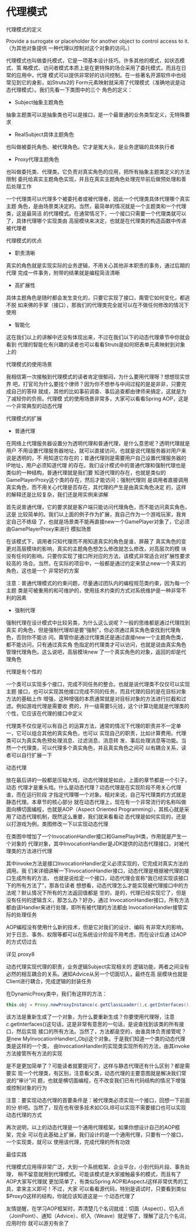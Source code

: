 代理模式
========

代理模式的定义

Provide a surrogate or placeholder for another object to control access to it.（为其他对象提供
一种代理以控制对这个对象的访问。）

代理模式也叫做委托模式，它是一项基本设计技巧。许多其他的模式，如状态模式、策
略模式、访问者模式本质上是在更特殊的场合采用了委托模式，而且在日常的应用中，代理
模式可以提供非常好的访问控制。在一些著名开源软件中也经常见到它的身影，如Struts2的
Form元素映射就采用了代理模式（准确地说是动态代理模式）。我们先看一下类图中的三个
角色的定义：

- Subject抽象主题角色

抽象主题类可以是抽象类也可以是接口，是一个最普通的业务类型定义，无特殊要求

- RealSubject具体主题角色

也叫做被委托角色、被代理角色。它才是冤大头，是业务逻辑的具体执行者

- Proxy代理主题角色

也叫做委托类、代理类。它负责对真实角色的应用，把所有抽象主题类定义的方法限制
委托给真实主题角色实现，并且在真实主题角色处理完毕前后做预处理和善后处理工作

一个代理类可以代理多个被委托者或被代理者，因此一个代理类具体代理哪个真实主题
角色，是由场景类决定的。当然，最简单的情况就是一个主题类和一个代理类，这是最简洁
的代理模式。在通常情况下，一个接口只需要一个代理类就可以了，具体代理哪个实现类由
高层模块来决定，也就是在代理类的构造函数中传递被代理者

代理模式的优点

- 职责清晰

真实的角色就是实现实际的业务逻辑，不用关心其他非本职责的事务，通过后期的代理
完成一件事务，附带的结果就是编程简洁清晰

- 高扩展性

具体主题角色是随时都会发生变化的，只要它实现了接口，甭管它如何变化，都逃不脱
如来佛的手掌（接口），那我们的代理类完全就可以在不做任何修改的情况下使用

- 智能化

这在我们以上的讲解中还没有体现出来，不过在我们以下的动态代理章节中你就会看到
代理的智能化有兴趣的读者也可以看看Struts是如何把表单元素映射到对象上的

代理模式的使用场景

我相信第一次接触到代理模式的读者肯定很郁闷，为什么要用代理呀？想想现实世界
吧，打官司为什么要找个律师？因为你不想参与中间过程的是是非非，只要完成自己的答辩
就成，其他的比如事前调查、事后追查都由律师来搞定，这就是为了减轻你的负担。代理模
式的使用场景非常多，大家可以看看Spring AOP，这是一个非常典型的动态代理

代理模式的扩展

- 普通代理

在网络上代理服务器设置分为透明代理和普通代理，是什么意思呢？透明代理就是用户
不用设置代理服务器地址，就可以直接访问，也就是说代理服务器对用户来说是透明的，不
用知道它存在的；普通代理则是需要用户自己设置代理服务器的IP地址，用户必须知道代理
的存在。我们设计模式中的普通代理和强制代理也是类似的一种结构，普通代理就是我们要
知道代理的存在，也就是类似的GamePlayerProxy这个类的存在，然后才能访问；强制代理则
是调用者直接调用真实角色，而不用关心代理是否存在，其代理的产生是由真实角色决定
的，这样的解释还是比较复杂，我们还是用实例来讲解

首先说普通代理，它的要求就是客户端只能访问代理角色，而不能访问真实角色，这是
比较简单的。我们以上面的例子作为扩展，我自己作为一个游戏玩家，我肯定自己不练级
了，也就是场景类不能再直接new一个GamePlayer对象了，它必须由GamePlayerProxy来进行
模拟场景

在该模式下，调用者只知代理而不用知道真实的角色是谁，屏蔽了
真实角色的变更对高层模块的影响，真实的主题角色想怎么修改就怎么修改，对高层次的模
块没有任何的影响，只要你实现了接口所对应的方法，该模式非常适合对扩展性要求较高的
场合。当然，在实际的项目中，一般都是通过约定来禁止new一个真实的角色，这也是一个
非常好的方案

注意：普通代理模式的约束问题，尽量通过团队内的编程规范类约束，因为每一个主题
类是可被重用的和可维护的，使用技术约束的方式对系统维护是一种非常不利的因素

- 强制代理

强制代理在设计模式中比较另类，为什么这么说呢？一般的思维都是通过代理找到真实
的角色，但是强制代理却是要“强制”，你必须通过真实角色查找到代理角色，否则你不能访
问。甭管你是通过代理类还是通过直接new一个主题角色类，都不能访问，只有通过真实角
色指定的代理类才可以访问，也就是说由真实角色管理代理角色。这么说吧，高层模块new
了一个真实角色的对象，返回的却是代理角色

代理是有个性的

一个类可以实现多个接口，完成不同任务的整合。也就是说代理类不仅仅可以实现主题
接口，也可以实现其他接口完成不同的任务，而且代理的目的是在目标对象方法的基础上作
增强，这种增强的本质通常就是对目标对象的方法进行拦截和过滤。例如游戏代理是需要收
费的，升一级需要5元钱，这个计算功能就是代理类的个性，它应该在代理的接口中定义

代理类不仅仅是可以有自己
的运算方法，通常的情况下代理的职责并不一定单一，它可以组合其他的真实角色，也可以
实现自己的职责，比如计算费用。代理类可以为真实角色预处理消息、过滤消息、消息转
发、事后处理消息等功能。当然一个代理类，可以代理多个真实角色，并且真实角色之间可
以有耦合关系，读者可以自行扩展一下

动态代理

放在最后讲的一般都是压轴大戏，动态代理就是如此，上面的章节都是一个引子，动态
代理才是重头戏。什么是动态代理？动态代理是在实现阶段不用关心代理谁，而在运行阶段
才指定代理哪一个对象。相对来说，自己写代理类的方式就是静态代理。本章节的核心部分
就在动态代理上，现在有一个非常流行的名称叫做面向横切面编程，也就是AOP（Aspect
Oriented Programming），其核心就是采用了动态代理机制，既然这么重要，我们就来看看动
态代理是如何实现的，还是以打游戏为例，类图修改一下以实现动态代理

在类图中增加了一个InvocationHandler接口和GamePlayIH类，作用就是产生一个对象的
代理对象，其中InvocationHandler是JDK提供的动态代理接口，对被代理类的方法进行代理

其中invoke方法是接口InvocationHandler定义必须实现的，它完成对真实方法的调用。我
们来详细讲解一下InvocationHandler接口，动态代理是根据被代理的接口生成所有的方法，
也就是说给定一个接口，动态代理会宣称“我已经实现该接口下的所有方法了”，那各位读者
想想看，动态代理怎么才能实现被代理接口中的方法呢？默认情况下所有的方法返回值都是
空的，是的，代理已经实现它了，但是没有任何的逻辑含义，那怎么办？好办，通过
InvocationHandler接口，所有方法都由该Handler来进行处理，即所有被代理的方法都由
InvocationHandler接管实际的处理任务

AOP编程没有使用什么新的技术，但是它对我们的设计、编码
有非常大的影响，对于日志、事务、权限等都可以在系统设计阶段不用考虑，而在设计后通
过AOP的方式切过去

详见 proxy8

动态代理实现代理的职责，业务逻辑Subject实现相关的
逻辑功能，两者之间没有必然的相互耦合的关系。通知Advice从另一个切面切入，最终在高
层模块也就是Client进行耦合，完成逻辑的封装任务

在DynamicProxy类中，我们有这样的方法：
```java
this.obj = Proxy.newProxyInstance(c.getClassLoader(),c.getInterfaces(),new MyInvocationHandler(_obj));
```
该方法是重新生成了一个对象，为什么要重新生成？你要使用代理呀，注意
c.getInterfaces()这句话，这是非常有意思的一句话，是说查找到该类的所有接口，然后实现
接口的所有方法。当然了，方法都是空的，由谁具体负责接管呢？是new
MyInvocationHandler(_Obj)这个对象。于是我们知道一个类的动态代理类是这样的一个类，
由InvocationHandler的实现类实现所有的方法，由其invoke方法接管所有方法的实现

是不是更加简单了？可能读者就要提问了，这样与静态代理还有什么区别？都是需要实
现一个代理类，有区别，注意看父类，动态代理的主要意图就是解决我们常说的“审计”问
题，也就是横切面编程，在不改变我们已有代码结构的情况下增强或控制对象的行为

注意：要实现动态代理的首要条件是：被代理类必须实现一个接口，回想一下前面的分
析吧。当然了，现在也有很多技术如CGLIB可以实现不需要接口也可以实现动态代理的方式

再次说明，以上的动态代理是一个通用代理框架。如果你想设计自己的AOP框架，完全
可以在此基础上扩展，我们设计的是一个通用代理，只要有一个接口，一个实现类，就可以
使用该代理，完成代理的所有功效

最佳实践

代理模式应用得非常广泛，大到一个系统框架、企业平台，小到代码片段、事务处理，
稍不留意就用到代理模式。可能该模式是大家接触最多的模式，而且有了AOP大家写代理就
更加简单了，有类似Spring AOP和AspectJ这样非常优秀的工具，拿来主义即可！不过，大家
可以看看源代码，特别是调试时，只要看到类似$Proxy0这样的结构，你就应该知道这是一
个动态代理了

友情提醒，在学习AOP框架时，弄清楚几个名词就成：切面（Aspect）、切入点
（JoinPoint）、通知（Advice）、织入（Weave）就足够了，理解了这几个名词，应用时你
就可以游刃有余了
